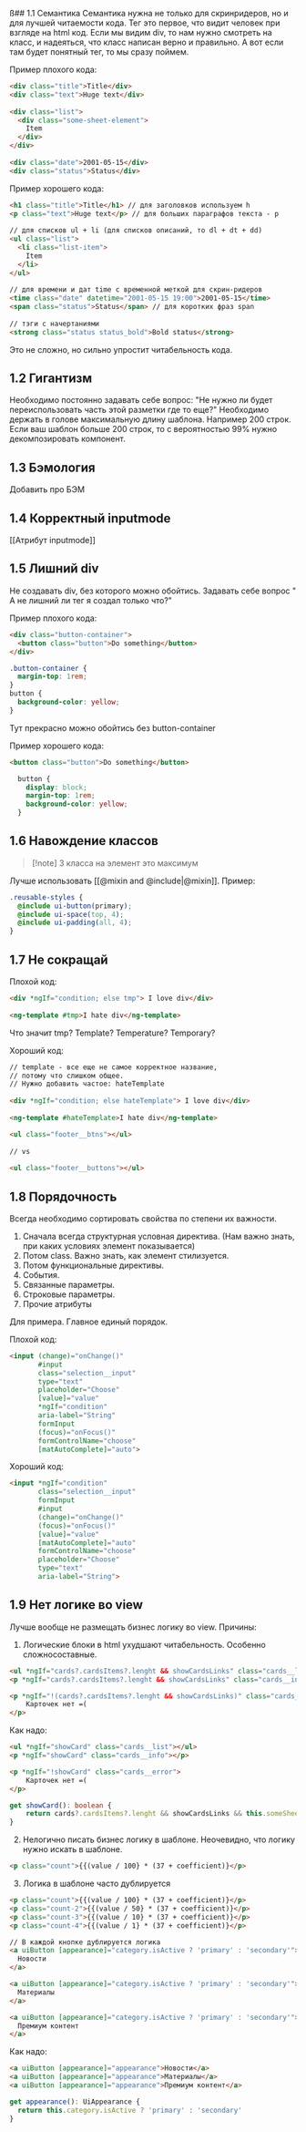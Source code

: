 ß## 1.1 Семантика
Семантика нужна не только для скринридеров, но и для лучшей читаемости кода.
Тег это первое, что видит человек при взгляде на html код. Если мы видим div, то нам нужно смотреть на класс, и надеяться, что класс написан верно и правильно. А вот если там будет понятный тег, то мы сразу поймем.

Пример плохого кода: 
```html
<div class="title">Title</div>  
<div class="text">Huge text</div>  
  
<div class="list">  
  <div class="some-sheet-element">  
    Item  
  </div>  
</div>  
  
<div class="date">2001-05-15</div>  
<div class="status">Status</div>
```

Пример хорошего кода:
```html
<h1 class="title">Title</h1> // для заголовков используем h  
<p class="text">Huge text</p> // для больших параграфов текста - p  
  
// для списков ul + li (для списков описаний, то dl + dt + dd)  
<ul class="list">  
  <li class="list-item">  
    Item  
  </li>  
</ul>  
  
// для времени и дат time с временной меткой для скрин-ридеров  
<time class="date" datetime="2001-05-15 19:00">2001-05-15</time>  
<span class="status">Status</span> // для коротких фраз span  
  
// тэги с начертаниями  
<strong class="status status_bold">Bold status</strong>
```
Это не сложно, но сильно упростит читабельность кода.

## 1.2 Гигантизм
Необходимо постоянно задавать себе вопрос: "Не нужно ли будет переиспользовать часть этой разметки где то еще?"
Необходимо держать в голове максимальную длину шаблона. Например 200 строк. Если ваш шаблон больше 200 строк, то с вероятностью 99% нужно декомпозировать компонент.

## 1.3 Бэмология
Добавить про БЭМ

## 1.4 Корректный inputmode
[[Атрибут inputmode]]

## 1.5 Лишний div
Не создавать div, без которого можно обойтись. Задавать себе вопрос " А не лишний ли тег я создал только что?"

Пример плохого кода:
```html
<div class="button-container">  
  <button class="button">Do something</button>  
</div>  
```
```css
.button-container {  
  margin-top: 1rem;  
}  
button {  
  background-color: yellow;  
}  
```
Тут прекрасно можно обойтись без button-container

Пример хорошего кода:
```html
<button class="button">Do something</button>  
```
```css
  button {  
    display: block;  
    margin-top: 1rem;  
    background-color: yellow;  
  }
```
## 1.6 Навождение классов
>[!note] 3 класса на элемент это максимум


Лучше использовать [[@mixin and @include|@mixin]].
Пример:
```scss
.reusable-styles {  
  @include ui-button(primary);  
  @include ui-space(top, 4);  
  @include ui-padding(all, 4);  
}
```

## 1.7 Не сокращай
Плохой код:
 ```html
<div *ngIf="condition; else tmp"> I love div</div>  
  
<ng-template #tmp>I hate div</ng-template>
```
Что значит tmp? Template? Temperature? Temporary?

Хороший код:
```html
// template - все еще не самое корректное название,  
// потому что слишком общее.  
// Нужно добавить частое: hateTemplate  
  
<div *ngIf="condition; else hateTemplate"> I love div</div>  
  
<ng-template #hateTemplate>I hate div</ng-template>
```

```html
<ul class="footer__btns"></ul>  
  
// vs  
  
<ul class="footer__buttons"></ul>
```


## 1.8 Порядочность
Всегда необходимо сортировать свойства по степени их важности.
1. Сначала всегда структурная условная директива. (Нам важно знать, при каких условиях элемент показывается)
2. Потом class. Важно знать, как элемент стилизуется.
3. Потом функциональные директивы.
4. События.
5. Связанные параметры.
6. Строковые параметры.
7. Прочие атрибуты

Для примера. Главное единый порядок.

Плохой код:
```html
<input (change)="onChange()"  
       #input  
       class="selection__input"  
       type="text"  
       placeholder="Choose"  
       [value]="value"  
       *ngIf="condition"  
       aria-label="String"  
       formInput  
       (focus)="onFocus()"  
       formControlName="choose"  
       [matAutoComplete]="auto">
```
Хороший код:
```html
<input *ngIf="condition"  
       class="selection__input"  
       formInput  
       #input  
       (change)="onChange()"  
       (focus)="onFocus()"  
       [value]="value"  
       [matAutoComplete]="auto"  
       formControlName="choose"  
       placeholder="Choose"  
       type="text"  
       aria-label="String">
```

## 1.9 Нет логике во view
Лучше вообще не размещать бизнес логику во view.
Причины: 
1. Логические блоки в html ухудшают читабельность. Особенно сложносоставные.
```html
<ul *ngIf="cards?.cardsItems?.lenght && showCardsLinks" class="cards__list"></ul>  
<p *ngIf="cards?.cardsItems?.lenght && showCardsLinks" class="cards__info"></p>

<p *ngIf="!(cards?.cardsItems?.lenght && showCardsLinks)" class="cards__error">
	Карточек нет =(
</p>
```
Как надо:
```html
<ul *ngIf="showCard" class="cards__list"></ul>  
<p *ngIf="showCard" class="cards__info"></p>

<p *ngIf="!showCard" class="cards__error">
	Карточек нет =(
</p>
```
```ts
get showCard(): boolean {
	return cards?.cardsItems?.lenght && showCardsLinks && this.someSheet;
}
```

2. Нелогично писать бизнес логику в шаблоне. Неочевидно, что логику нужно искать в шаблоне.
```html
<p class="count">{{(value / 100} * (37 + coefficient)}</p>
```

3. Логика в шаблоне часто дублируется
```html
<p class="count">{{(value / 100} * (37 + coefficient)}</p>  
<p class="count-2">{{(value / 50} * (37 + coefficient)}</p>  
<p class="count-3">{{(value / 10} * (37 + coefficient)}</p>  
<p class="count-4">{{(value / 1} * (37 + coefficient)}</p>
```

```html
// В каждой кнопке дублируется логика  
<a uiButton [appearance]="category.isActive ? 'primary' : 'secondary'">  
  Новости  
</a>  

<a uiButton [appearance]="category.isActive ? 'primary' : 'secondary'">  
  Материалы  
</a>  

<a uiButton [appearance]="category.isActive ? 'primary' : 'secondary'">  
  Премиум контент  
</a>
```

Как надо:
```html
<a uiButton [appearance]="appearance">Новости</a>  
<a uiButton [appearance]="appearance">Материалы</a>  
<a uiButton [appearance]="appearance">Премиум контент</a>
```
```ts
get appearance(): UiAppearance {  
  return this.category.isActive ? 'primary' : 'secondary'  
}
```
